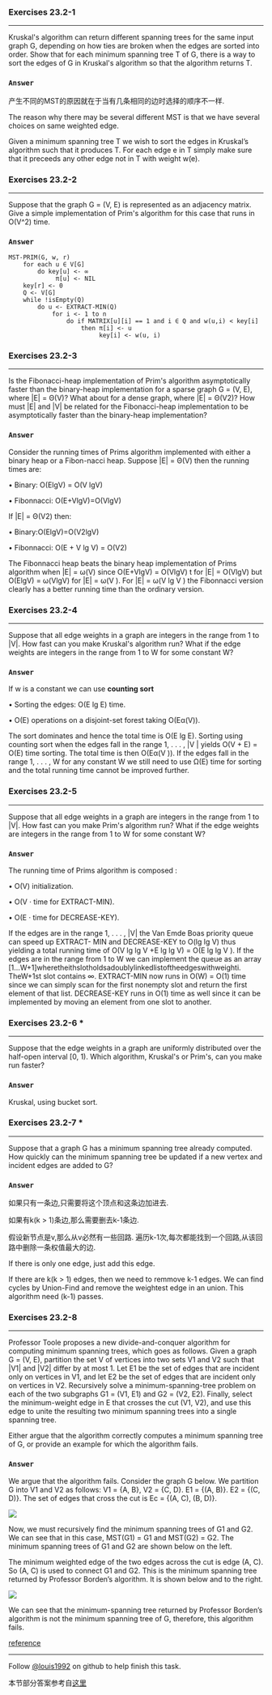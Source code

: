 ### Exercises 23.2-1
***
Kruskal's algorithm can return different spanning trees for the same input graph G, depending on how ties are broken when the edges are sorted into order. Show that for each minimum spanning tree T of G, there is a way to sort the edges of G in Kruskal's algorithm so that the algorithm returns T.

### `Answer`
产生不同的MST的原因就在于当有几条相同的边时选择的顺序不一样.

The reason why there may be several different MST is that we have several choices on same weighted edge.

Given a minimum spanning tree T we wish to sort the edges in Kruskal’s algorithm such that it produces T. For each edge e in T simply make sure that it preceeds any other edge not in T with weight w(e).

### Exercises 23.2-2
***
Suppose that the graph G = (V, E) is represented as an adjacency matrix. Give a simple
implementation of Prim's algorithm for this case that runs in O(V^2) time.

### `Answer`

	MST-PRIM(G, w, r)
		for each u ∈ V[G]
			do key[u] <- ∞
				 π[u] <- NIL
		key[r] <- 0
		Q <- V[G]
		while !isEmpty(Q)
			do u <- EXTRACT-MIN(Q)
				for i <- 1 to n
					do if MATRIX[u][i] == 1 and i ∈ Q and w(u,i) < key[i]
						then π[i] <- u
							 key[i] <- w(u, i)

### Exercises 23.2-3
***
Is the Fibonacci-heap implementation of Prim's algorithm asymptotically faster than the binary-heap implementation for a sparse graph G = (V, E), where |E| = Θ(V)? What about for a dense graph, where |E| = Θ(V2)? How must |E| and |V| be related for the Fibonacci-heap implementation to be asymptotically faster than the binary-heap implementation?

### `Answer`
Consider the running times of Prims algorithm implemented with either a binary heap or a Fibon-nacci heap. Suppose |E| = Θ(V) then the running times are: 

• Binary: O(ElgV) = O(V lgV)

• Fibonnacci: O(E+VlgV)=O(VlgV)

If |E| = Θ(V2) then:

• Binary:O(ElgV)=O(V2lgV)

• Fibonnacci: O(E + V lg V) = O(V2)

The Fibonnacci heap beats the binary heap implementation of Prims algorithm when |E| = ω(V) since O(E+VlgV) = O(VlgV) t for |E| = O(VlgV) but O(ElgV) = ω(VlgV) for |E| = ω(V ). For |E| = ω(V lg V ) the Fibonnacci version clearly has a better running time than the ordinary version.
				

### Exercises 23.2-4
***
Suppose that all edge weights in a graph are integers in the range from 1 to |V|. How fast can you make Kruskal's algorithm run? What if the edge weights are integers in the range from 1 to W for some constant W?

### `Answer`
If w is a constant we can use **counting sort**

• Sorting the edges: O(E lg E) time.

• O(E) operations on a disjoint-set forest taking O(Eα(V)).

The sort dominates and hence the total time is O(E lg E). Sorting using counting sort when the edges fall in the range 1, . . . , |V | yields O(V + E) = O(E) time sorting. The total time is then O(Eα(V )). If the edges fall in the range 1, . . . , W for any constant W we still need to use Ω(E) time for sorting and the total running time cannot be improved further. 

### Exercises 23.2-5
***
Suppose that all edge weights in a graph are integers in the range from 1 to |V|. How fast can you make Prim's algorithm run? What if the edge weights are integers in the range from 1 to W for some constant W?

### `Answer`
The running time of Prims algorithm is composed :

• O(V) initialization.

• O(V · time for EXTRACT-MIN). 

• O(E · time for DECREASE-KEY).

If the edges are in the range 1, . . . , |V| the Van Emde Boas priority queue can speed up EXTRACT- MIN and DECREASE-KEY to O(lg lg V) thus yielding a total running time of O(V lg lg V +E lg lg V) = O(E lg lg V ). If the edges are in the range from 1 to W we can implement the queue as an array [1...W+1]wheretheithslotholdsadoublylinkedlistoftheedgeswithweighti. TheW+1st slot contains ∞. EXTRACT-MIN now runs in O(W) = O(1) time since we can simply scan for the first nonempty slot and return the first element of that list. DECREASE-KEY runs in O(1) time as well since it can be implemented by moving an element from one slot to another.

### Exercises 23.2-6 *
***
Suppose that the edge weights in a graph are uniformly distributed over the half-open interval
[0, 1). Which algorithm, Kruskal's or Prim's, can you make run faster?

### `Answer`
Kruskal, using bucket sort.

### Exercises 23.2-7 *
***
Suppose that a graph G has a minimum spanning tree already computed. How quickly can the
minimum spanning tree be updated if a new vertex and incident edges are added to G?

### `Answer`
如果只有一条边,只需要将这个顶点和这条边加进去.

如果有k(k > 1)条边,那么需要删去k-1条边.

假设新节点是v,那么从v必然有一些回路. 遍历k-1次,每次都能找到一个回路,从该回路中删除一条权值最大的边.

If there is only one edge, just add this edge.

If there are k(k > 1) edges, then we need to remmove k-1 edges. We can find cycles by Union-Find and remove the weightest edge in an union. This algorithm need (k-1) passes.

### Exercises 23.2-8
***
Professor Toole proposes a new divide-and-conquer algorithm for computing minimum spanning trees, which goes as follows. Given a graph G = (V, E), partition the set V of vertices into two sets V1 and V2 such that |V1| and |V2| differ by at most 1. Let E1 be the set of edges that are incident only on vertices in V1, and let E2 be the set of edges that are incident only on vertices in V2. Recursively solve a minimum-spanning-tree problem on each of the two subgraphs G1 = (V1, E1) and G2 = (V2, E2). Finally, select the minimum-weight edge in E that crosses the cut (V1, V2), and use this edge to unite the resulting two minimum spanning trees into a single spanning tree.

Either argue that the algorithm correctly computes a minimum spanning tree of G, or provide an example for which the algorithm fails.

### `Answer`
We argue that the algorithm fails. Consider the graph G below. We partition G into V1 and V2 as follows: V1 = {A, B}, V2 = {C,
D}. E1 = {(A, B)}. E2 = {(C, D)}. The set of edges that cross the cut is Ec = {(A, C), (B, D)}.

![](./repo/s2/1.png)

Now, we must recursively find the minimum spanning trees of G1 and G2. We can see that in this case, MST(G1) = G1 and MST(G2) = G2. The minimum spanning trees of G1 and G2 are shown below on the left.

The minimum weighted edge of the two edges across the cut is edge (A, C). So (A, C) is used to connect G1 and G2. This is the minimum spanning tree returned by Professor Borden’s algorithm. It is shown below and to the right.

![](./repo/s2/2.png)

We can see that the minimum-spanning tree returned by Professor Borden’s algorithm is not the minimum spanning tree of G, therefore, this algorithm fails.


[reference](http://test.scripts.psu.edu/users/d/j/djh300/cmpsc465/notes-4985903869437/solutions-to-some-homework-exercises-as-shared-with-students/4-solutions-clrs-23.pdf)


***
Follow [@louis1992](https://github.com/gzc) on github to help finish this task.

本节部分答案参考自[这里](http://blog.csdn.net/anye3000/article/details/12091125)

